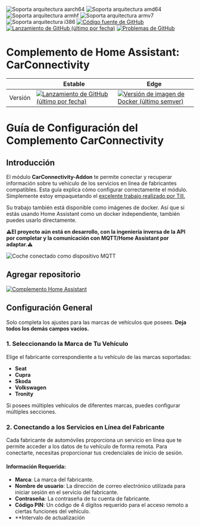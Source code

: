 ![Soporta arquitectura aarch64](https://img.shields.io/badge/aarch64-yes-green.svg)
![Soporta arquitectura amd64](https://img.shields.io/badge/amd64-yes-green.svg)
![Soporta arquitectura armhf](https://img.shields.io/badge/armhf-yes-green.svg)
![Soporta arquitectura armv7](https://img.shields.io/badge/armv7-yes-green.svg)
![Soporta arquitectura i386](https://img.shields.io/badge/i386-yes-green.svg)
[![Código fuente de GitHub](https://img.shields.io/badge/Source-GitHub-green)](https://github.com/Pulpyyyy/carconnectivity-addon/)
[![Lanzamiento de GitHub (último por fecha)](https://img.shields.io/github/v/release/Pulpyyyy/carconnectivity-addon)](https://github.com/Pulpyyyy/carconnectivity-addon/releases/latest)
[![Problemas de GitHub](https://img.shields.io/github/issues/Pulpyyyy/carconnectivity-addon)](https://github.com/Pulpyyyy/carconnectivity-addon/issues)

[aarch64-shield]: https://img.shields.io/badge/aarch64-yes-green.svg
[amd64-shield]: https://img.shields.io/badge/amd64-yes-green.svg
[armhf-shield]: https://img.shields.io/badge/armhf-yes-green.svg
[armv7-shield]: https://img.shields.io/badge/armv7-yes-green.svg
[i386-shield]: https://img.shields.io/badge/i386-yes-green.svg

# Complemento de Home Assistant: CarConnectivity

|         | Estable                                                                                                                         | Edge                                                                                                                                         |
| ------- | ------------------------------------------------------------------------------------------------------------------------------ | -------------------------------------------------------------------------------------------------------------------------------------------- |
| Versión | [![Lanzamiento de GitHub (último por fecha)](https://img.shields.io/docker/v/pulpyyyy/carconnectivity-addon-amd64?&sort=date&label=&style=for-the-badge)](https://github.com/pulpyyyy/carconnectivity-addon/releases) | [![Versión de imagen de Docker (último semver)](https://img.shields.io/docker/v/pulpyyyy/carconnectivity-addon-edge-amd64?&sort=date&label=&style=for-the-badge)](https://github.com/Pulpyyyy/carconnectivity-addon/blob/main/carconnectivity-addon-edge/CHANGELOG.md) |


# Guía de Configuración del Complemento CarConnectivity

## Introducción

El módulo **CarConnectivity-Addon** te permite conectar y recuperar información sobre tu vehículo de los servicios en línea de fabricantes compatibles. Esta guía explica cómo configurar correctamente el módulo.
Simplemente estoy empaquetando el [excelente trabajo realizado por Till.](https://github.com/tillsteinbach/CarConnectivity)

Su trabajo también está disponible como imágenes de docker. Así que si estás usando Home Assistant como un docker independiente, también puedes usarlo directamente.

**⚠️El proyecto aún está en desarrollo, con la ingeniería inversa de la API por completar y la comunicación con MQTT/Home Assistant por adaptar.⚠️**


![Coche conectado como dispositivo MQTT](https://raw.githubusercontent.com/Pulpyyyy/carconnectivity-addon/refs/heads/main/img/mqtt_device.png)

## Agregar repositorio

[![Complemento Home Assistant](https://raw.githubusercontent.com/Pulpyyyy/carconnectivity-addon/refs/heads/main/.github/img/addon-ha.svg)](https://my.home-assistant.io/redirect/supervisor_add_addon_repository/?repository_url=https%3A%2F%2Fgithub.com%2FPulpyyyy%2Fcarconnectivity-addon)

## Configuración General

Solo completa los ajustes para las marcas de vehículos que posees. **Deja todos los demás campos vacíos.**

### 1. Seleccionando la Marca de Tu Vehículo
Elige el fabricante correspondiente a tu vehículo de las marcas soportadas:
- **Seat**
- **Cupra**
- **Skoda**
- **Volkswagen**
- **Tronity**

Si posees múltiples vehículos de diferentes marcas, puedes configurar múltiples secciones.

### 2. Conectando a los Servicios en Línea del Fabricante
Cada fabricante de automóviles proporciona un servicio en línea que te permite acceder a los datos de tu vehículo de forma remota. Para conectarte, necesitas proporcionar tus credenciales de inicio de sesión.

#### Información Requerida:
- **Marca**: La marca del fabricante.
- **Nombre de usuario**: La dirección de correo electrónico utilizada para iniciar sesión en el servicio del fabricante.
- **Contraseña**: La contraseña de tu cuenta de fabricante.
- **Código PIN**: Un código de 4 dígitos requerido para el acceso remoto a ciertas funciones del vehículo.
- **Intervalo de actualización